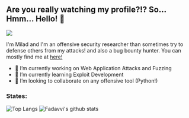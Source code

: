 ## Are you really watching my profile?!? So... Hmm... Hello! 👋

<img src="https://media.giphy.com/media/zy89dUFZCagFy/giphy.gif"/></a> 

I'm Milad and I'm an offensive security researcher than sometimes try to defense others from my attacks! and also a bug bounty hunter. You can mostly find me at <a href= "https://www.linkedin.com/in/fadavvi/">here!</a> 

- 🔭 I’m currently working on Web Application Attacks and Fuzzing
- 🌱 I’m currently learning Exploit Development
- 👯 I’m looking to collaborate on any offensive tool (Python!)

### States:
![Top Langs](https://github-readme-stats.vercel.app/api/top-langs/?username=fadavvi&show_icons=true&theme=dracula&hide=javascript,html,CSS) ![Fadavvi's github stats](https://github-readme-stats.vercel.app/api?username=fadavvi&show_icons=true&theme=dracula)



<!--
**Fadavvi/fadavvi** is a ✨ _special_ ✨ repository because its `README.md` (this file) appears on your GitHub profile.

Here are some ideas to get you started:


 ...
 ...
- 🤔 I’m looking for help with ...
- 💬 Ask me about ...
- 📫 How to reach me: ...
- 😄 Pronouns: ...
- ⚡ Fun fact: ...
-->

